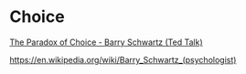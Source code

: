 # Choice

[The Paradox of Choice - Barry Schwartz (Ted Talk)](https://www.youtube.com/watch?v=VO6XEQIsCoM)

https://en.wikipedia.org/wiki/Barry_Schwartz_(psychologist)

